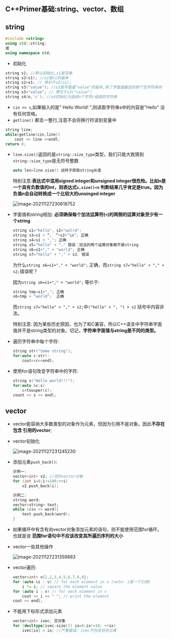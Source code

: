## C++Primer基础:string、vector、数组

## string

```cpp
#include <string>
using std::string;
或
using namespace std;
```

* 初始化

```cpp
string s1; //默认初始化,s1是空串
string s2(s1); //s2是s1的副本
string s2=s1; // 等价于s2(s1);
string s3("value"); //s3是字面值"value"的副本,除了字面值最后的那个空字符串外
string s3="value"; // 等价于s3("value")
string s4(n,'c'); //s4初始化为连续n个字符c组成的字符串
```

* `cin >> s`,如果输入的是" Hello World! ",则读取字符串s中的内容是"Hello" 没有任何空格。
* `getline()` 都去一整行,注意不会将换行符读到变量中

```cpp
string line;
while(getline(cin,line))
    cout << line <<endl;
return 0;
```

* `line.size()`返回的是`string::size_type`类型，我们只能大致猜到`string::size_type`是无符号整数
  
  ```cpp
  auto len=line.size() 这样子获取string长度
  ```
  
  特别注意:**表达式中混用signed integer和unsigned integer很危险。比如n是一个具有负数值的int，则表达式`s,size()<n` 判断结果几乎肯定是true。因为负值n会自动转换成一个比较大的unsinged integer**
  
  ![image-20211127230618752](https://my-typora-pictures-1252258460.cos.ap-guangzhou.myqcloud.com/img/image-20211127230618752.png)

* 字面值和string相加: **必须确保每个加法运算符(`+`)的两侧的运算对象至少有一个string**
  
  ```cpp
  string s1="hello", s2="wolrd";
  string s3=s1 + “， ”+s2+‘\n’; 正确
  string s4=s1 + ","; 正确
  string s5="hello" + "," 错误：加法的两个运算对象都不是string
  string s6=s1+"," + "world"; 正确
  string s7="hello" + "," + s2; 错误
  ```
  
  为什么`string s6=s1+"," + "world";` 正确，而`string s7="hello" + "," + s2;`错误呢？
  
  因为`string s6=s1+"," + "world";` 等价于:
  
  ```cpp
  string tmp=s1+","; 正确
  s6=tmp + "world";  正确
  ```
  
  而`string s7="hello" + "," + s2;`中`("hello" + ", ") + s2` 括号中内容非法。
  
  特别注意: 因为某些历史原因，也为了和C兼容，所以C++语言中字符串字面值并不是string类型的对象。切记，**字符串字面值与string是不同的类型。**

* 遍历字符串中每个字符:
  
  ```cpp
  string str("Some string");
  for(auto c:str):
      cout<<c<<endl;
  ```

* 使用for语句改变字符串中的字符:
  
  ```cpp
  string s("Hello world!!!");
  for(auto &c:s)
      c=touuper(c);
  count << s << endl;
  ```

## vector

* vector能容纳大多数类型的对象作为元素，但因为引用不是对象。因此**不存在包含 引用的vector**;

* vector初始化
  
  ![image-20211127231245230](https://my-typora-pictures-1252258460.cos.ap-guangzhou.myqcloud.com/img/image-20211127231245230.png)

* 添加元素`push_back()`:
  
  ```cpp
  示例一:
  vector<int> v2; //空的vector对象
  for (int i=0;i!=100;++i)
      v2.push_back(i);
  
  示例二:
  string word;
  vector<string> text;
  while (cin >> word){
      text.push_back(word);
  }
  ```

* 如果循环中有含有向vector对象添加元素的语句，则不能使用范围for循环。也就是说 **范围for语句中不应该改变其所遍历序列的大小**

* vector一些其他操作
  
  ![image-20211127231359883](https://my-typora-pictures-1252258460.cos.ap-guangzhou.myqcloud.com/img/image-20211127231359883.png)

* vector遍历:
  
  ```cpp
  vector<int> v{1,2,3,4,5,6,7,8,9};
  for (auto &i : v) // for each element in v (note: i是一个引用)
      i *= i; // square the element value
  for (auto i : v) // for each element in v
      cout << i << " "; // print the element
  cout << endl;
  ```

* 不能用下标形式添加元素
  
  ```cpp
  vector<int> ivec; 空对象
  for (decltype(ivec.size()) ix=0;ix!=10; ++ix)
      ivec[ix] = ix; //严重错误: ivec不包含任何元素
  ```
